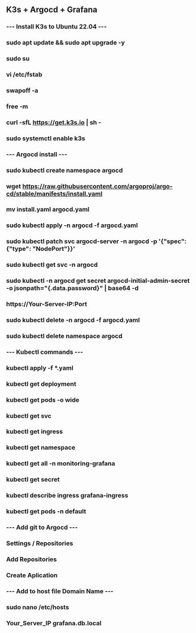 ## K3s + Argocd + Grafana
### 
### --- Install K3s to Ubuntu 22.04 ---
###
### sudo apt update && sudo apt upgrade -y
### sudo su
### vi /etc/fstab
### swapoff -a
### free -m
### curl -sfL https://get.k3s.io | sh -
### sudo systemctl enable k3s
###
### --- Argocd install ---
###
### sudo kubectl create namespace argocd
### wget https://raw.githubusercontent.com/argoproj/argo-cd/stable/manifests/install.yaml
### mv install.yaml argocd.yaml
### sudo kubectl apply -n argocd -f argocd.yaml
### sudo kubectl patch svc argocd-server -n argocd -p '{"spec": {"type": "NodePort"}}'
### sudo kubectl get svc -n argocd
### sudo kubectl -n argocd get secret argocd-initial-admin-secret -o jsonpath="{.data.password}" | base64 -d
### https://Your-Server-IP:Port
### sudo kubectl delete -n argocd -f argocd.yaml
### sudo kubectl delete namespace argocd
###
### --- Kubectl commands ---
###
### kubectl apply -f *.yaml
### kubectl get deployment
### kubectl get pods -o wide
### kubectl get svc
### kubectl get ingress
### kubectl get namespace
### kubectl get all -n monitoring-grafana
### kubectl get secret
### kubectl describe ingress grafana-ingress
### kubectl get pods -n default
### 
### --- Add git to Argocd ---
### Settings / Repositories
### Add Repositories
### Create Aplication
### --- Add to host file Domain Name ---
### sudo nano /etc/hosts
### Your_Server_IP  grafana.db.local